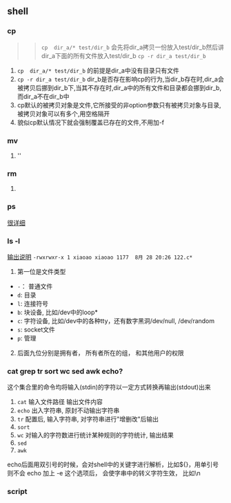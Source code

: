 ## shell 
### cp
>> `cp  dir_a/* test/dir_b` 会先将dir_a拷贝一份放入test/dir_b然后讲dir_a下面的所有文件放入test/dir_b 
>> `cp -r dir_a test/dir_b` 
>> 
1. `cp  dir_a/* test/dir_b` 的前提是dir_a中没有目录只有文件
2. `cp -r dir_a test/dir_b` dir_b是否存在影响cp的行为,当dir_b存在时,dir_a会被拷贝后挪到dir_b下,当其不存在时,dir_a中的所有文件和目录都会挪到dir_b,而dir_a不在dir_b中
3. cp默认的被拷贝对象是文件,它所接受的非option参数只有被拷贝对象与目录,被拷贝对象可以有多个,用空格隔开
4. 貌似cp默认情况下就会强制覆盖已存在的文件,不用加-f

### mv
1. ''

### rm
1. 


### ps
[很详细](https://juejin.cn/post/6844903938144075783#heading-25)

### ls -l
[输出说明](https://blog.csdn.net/weixin_44903147/article/details/102480711)
`-rwxrwxr-x 1 xiaoao xiaoao 1177  8月 28 20:26 122.c*`
1. 第一位是文件类型
* `-`： 普通文件
* `d`: 目录
* `l`: 连接符号
* `b`: 块设备, 比如/dev中的loop*
* `c`: 字符设备, 比如/dev中的各种tty，还有数字黑洞/dev/null, /dev/random
* `s`: socket文件
* `p`: 管理
2. 后面九位分别是拥有者， 所有者所在的组， 和其他用户的权限

### cat grep tr sort wc sed awk echo?
这个集合里的命令均将输入(stdin)的字符以一定方式转换再输出(stdout)出来

1. `cat` 输入文件路径 输出文件内容
2. `echo` 出入字符串, 原封不动输出字符串
3. `tr`  配置后, 输入字符串, 对字符串进行"增删改"后输出
4. `sort`
5. `wc` 对输入的字符数进行统计某种规则的字符统计, 输出结果
6. `sed`
7. `awk`

echo后面用双引号的时候，会对shell中的关键字进行解析，比如${}，用单引号则不会
echo 加上 -e 这个选项后， 会使字串中的转义字符生效， 比如\n
### script